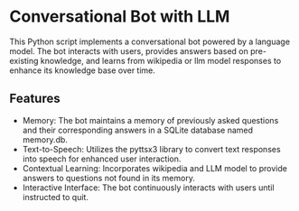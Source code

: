 # Conversational Bot with LLM
This Python script implements a conversational bot powered by a language model. The bot interacts with users, provides answers based on pre-existing knowledge, and learns from wikipedia or llm model responses to enhance its knowledge base over time.

## Features
* Memory: The bot maintains a memory of previously asked questions and their corresponding answers in a SQLite database named memory.db.
* Text-to-Speech: Utilizes the pyttsx3 library to convert text responses into speech for enhanced user interaction.
* Contextual Learning: Incorporates wikipedia and LLM model to provide answers to questions not found in its memory.
* Interactive Interface: The bot continuously interacts with users until instructed to quit.


